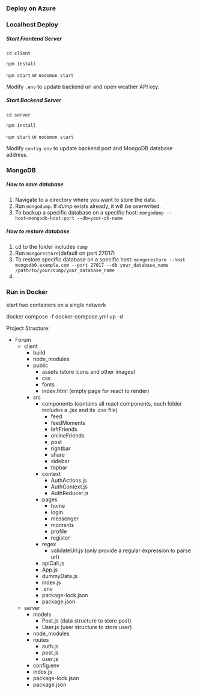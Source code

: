 ### Deploy on Azure


### Localhost Deploy
##### Start Frontend Server
`cd client`

`npm install`

`npm start` or `nodemon start`

Modify `.env` to update backend url and open weather API key.
##### Start Backend Server
`cd server`

`npm install`

`npm start` or `nodemon start`

Modify `config.env` to update backend port and MongoDB database address.

### MongoDB
##### How to save database
1. Navigate to a directory where you want to store the data.
2. Run `mongodump`. If *dump* exists already, it will be overwrited.
3. To backup a specific database on a specific host: `mongodump --host=mongodb-host:port --db=your-db-name`

##### How to restore database
1. cd to the folder includes `dump` 
2. Run `mongorestore`(default on port 27017)
3. To restore specific database on a specific host: `mongorestore --host mongodb0.example.com --port 27017 --db your_database_name /path/to/your/dump/your_database_name`
4. 

### Run in Docker
start two containers on a single network

docker compose -f docker-compose.yml up -d 


Project Structure:

- Forum
    - client
        - build
        - node_modules
        - public
            - assets (store icons and other images)
            - css
            - fonts
            - index.html (empty page for react to render)
        - src
            - components (contains all react components, each folder includes a .jsx and its .css file)
                - feed
                - feedMoments
                - leftFriends
    			- onlineFriends
    			- post
    			- rightbar
    			- share
    			- sidebar
    			- topbar
  			- context
    			- AuthActions.js
    			- AuthContext.js
    			- AuthReducer.js
  			- pages
    			- home
    			- login
    			- messenger
    			- moments
    			- profile
    			- register
  			- regex
    			- validateUrl.js (only provide a regular expression to parse url)
  			- apiCall.js
  			- App.js
  			- dummyData.js
  			- index.js
  			- .env
  			- package-lock.json
  			- package.json
	- server
    	- models
        	- Post.js (data structure to store post)
        	- User.js (user structure to store user)
      	- node_modules
      	- routes
        	- auth.js
        	- post.js
        	- user.js
      	- config.env
      	- index.js
      	- package-lock.json
  		- package.json
	